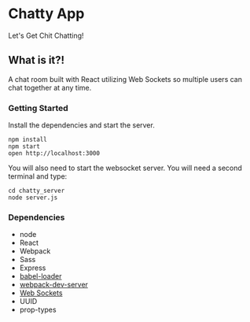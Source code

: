 # Chatty App

Let's Get Chit Chatting!

## What is it?!

A chat room built with React utilizing Web Sockets so multiple users can chat together at any time.

### Getting Started

Install the dependencies and start the server.

```
npm install
npm start
open http://localhost:3000
```

You will also need to start the websocket server. You will need a second terminal and type:

```
cd chatty_server
node server.js
```

### Dependencies

- node
- React
- Webpack
- Sass
- Express
- [babel-loader](https://github.com/babel/babel-loader)
- [webpack-dev-server](https://github.com/webpack/webpack-dev-server)
- [Web Sockets](https://www.npmjs.com/package/ws)
- UUID
- prop-types
